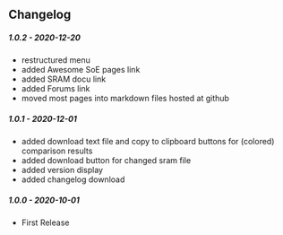 ﻿## Changelog

##### 1.0.2 - 2020-12-20
* restructured menu
* added Awesome SoE pages link
* added SRAM docu link
* added Forums link
* moved most pages into markdown files hosted at github

##### 1.0.1 - 2020-12-01 
* added download text file and copy to clipboard buttons for (colored) comparison results
* added download button for changed sram file
* added version display
* added changelog download

##### 1.0.0 - 2020-10-01 
* First Release